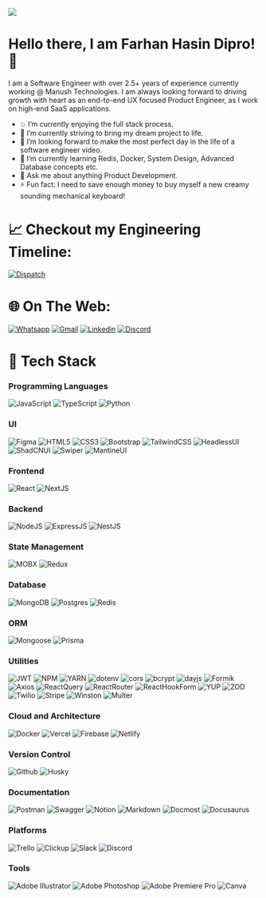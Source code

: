 [![](https://visitcount.itsvg.in/api?id=ImranSefat&icon=0&color=0)](https://visitcount.itsvg.in)

# Hello there, I am Farhan Hasin Dipro!👋

I am a Software Engineer with over 2.5+ years of experience currently working @ Manush Technologies. I am always looking forward to driving growth with heart as an end-to-end UX focused Product Engineer, as I work on high-end SaaS applications. 
- 💥 I’m currently enjoying the full stack process.
- 🚀 I’m currently striving to bring my dream project to life.
- 🎥 I’m looking forward to make the most perfect day in the life of a software engineer video.
- 🌱 I’m currently learning Redis, Docker, System Design, Advanced Database concepts etc.
- 💬 Ask me about anything Product Development.
- ⚡ Fun fact: I need to save enough money to buy myself a new creamy sounding mechanical keyboard! 

# 📈 Checkout my Engineering Timeline: 
[![Dispatch](https://img.shields.io/badge/THE%20ENGINEERING%20TIMELINE-white?style=for-the-badge&label=DISPATCH&labelColor=black&color=white)](https://dispatch-theta.vercel.app/public/jh7fwcw237t0azj2smdhjnrshs6n81s3?fbclid=IwAR22IKLMLC8zhFnf4coFmf0XBrp-5iztROnJRROJBY905-ZIef_BT0tOFTg)

# 🌐 On The Web:
[![Whatsapp](https://img.shields.io/badge/Whatsapp-075e54?style=for-the-badge&logo=whatsapp&logoColor=white)](https://api.whatsapp.com/send?phone=8801627152820)
[![Gmail](https://img.shields.io/badge/gmail-%23EA4335.svg?style=for-the-badge&logo=gmail&logoColor=white)](https%3A%2F%2Fmail.google.com%2Fmail%2F%3Fview%3Dcm%26fs%3D1%26to%3Dfarhan.hasin.25%40gmail.com)
[![Linkedin](https://img.shields.io/badge/linkedin-%230A66C2.svg?style=for-the-badge&logo=linkedin&logoColor=white)](https%3A%2F%2Fwww.linkedin.com%2Fin%2Ffarhan-hasin-dipro%2F)
[![Discord](https://img.shields.io/badge/discord-%235865F2.svg?style=for-the-badge&logo=discord&logoColor=white)](https%3A%2F%2Fdiscordapp.com%2Fusers%2Falkalinefoster_62506)

# 🧱 Tech Stack

### Programming Languages
![JavaScript](https://img.shields.io/badge/javascript-%23323330.svg?style=for-the-badge&logo=javascript&logoColor=%23F7DF1E)
![TypeScript](https://img.shields.io/badge/typescript-%23007ACC.svg?style=for-the-badge&logo=typescript&logoColor=white)
![Python](https://img.shields.io/badge/python-3670A0.svg?style=for-the-badge&logo=python&logoColor=ffdd54)

### UI
![Figma](https://img.shields.io/badge/figma-%23F24E1E.svg?style=for-the-badge&logo=figma&logoColor=white)
![HTML5](https://img.shields.io/badge/html5-%23E34F26.svg?style=for-the-badge&logo=html5&logoColor=white)
![CSS3](https://img.shields.io/badge/css3-%231572B6.svg?style=for-the-badge&logo=css3&logoColor=white)
![Bootstrap](https://img.shields.io/badge/bootstrap-%237952B3.svg?style=for-the-badge&logo=bootstrap&logoColor=white)
![TailwindCSS](https://img.shields.io/badge/tailwindcss-%2338B2AC.svg?style=for-the-badge&logo=tailwind-css&logoColor=white)
![HeadlessUI](https://img.shields.io/badge/HeadlessUI-%2366E3FF.svg?style=for-the-badge&logo=headlessui&logoColor=black)
![ShadCNUI](https://img.shields.io/badge/ShadCNUI-%23000000.svg?style=for-the-badge&logo=shadcnui&logoColor=white)
![Swiper](https://img.shields.io/badge/swiper-%236332F6.svg?style=for-the-badge&logo=swiper&logoColor=white)
![MantineUI](https://img.shields.io/badge/MantineUI-%23339AF0.svg?style=for-the-badge&logo=mantine&logoColor=white)

### Frontend
![React](https://img.shields.io/badge/react-%2320232a.svg?style=for-the-badge&logo=react&logoColor=%2361DAFB)
![NextJS](https://img.shields.io/badge/Next-black?style=for-the-badge&logo=next.js&logoColor=white)

### Backend
![NodeJS](https://img.shields.io/badge/node.js-6DA55F?style=for-the-badge&logo=node.js&logoColor=white)
![ExpressJS](https://img.shields.io/badge/express-%23000000.svg?style=for-the-badge&logo=express&logoColor=white)
![NestJS](https://img.shields.io/badge/nestjs-%23E0234E.svg?style=for-the-badge&logo=nestjs&logoColor=white)

### State Management
![MOBX](https://img.shields.io/badge/mobx-%23FF9955.svg?style=for-the-badge&logo=mobx&logoColor=white)
![Redux](https://img.shields.io/badge/redux-%23764ABC.svg?style=for-the-badge&logo=redux&logoColor=white)

### Database
![MongoDB](https://img.shields.io/badge/MongoDB-%234ea94b.svg?style=for-the-badge&logo=mongodb&logoColor=white)
![Postgres](https://img.shields.io/badge/postgres-%23316192.svg?style=for-the-badge&logo=postgresql&logoColor=white)
![Redis](https://img.shields.io/badge/redis-%23DD0031.svg?style=for-the-badge&logo=redis&logoColor=white)

### ORM
![Mongoose](https://img.shields.io/badge/mongoose-%23880000.svg?style=for-the-badge&logo=mongoose&logoColor=white)
![Prisma](https://img.shields.io/badge/prisma-%232D3748.svg?style=for-the-badge&logo=prisma&logoColor=white)

### Utilities
![JWT](https://img.shields.io/badge/JWT-black?style=for-the-badge&logo=JSON%20web%20tokens)
![NPM](https://img.shields.io/badge/NPM-%23000000.svg?style=for-the-badge&logo=npm&logoColor=white)
![YARN](https://img.shields.io/badge/yarn-%232C8EBB.svg?style=for-the-badge&logo=yarn&logoColor=white)
![dotenv](https://img.shields.io/badge/.env-%23ECD53F.svg?style=for-the-badge&logo=dotenv&logoColor=white)
![cors](https://img.shields.io/badge/cors-white?style=for-the-badge&logo=cors&logoColor=white&labelColor=white&color=white)
![bcrypt](https://img.shields.io/badge/bcrypt-white?style=for-the-badge&logo=bcrypt&logoColor=white&labelColor=white&color=white)
![dayjs](https://img.shields.io/badge/dayjs-white?style=for-the-badge&logo=dayjs&logoColor=white&labelColor=white&color=white)
![Formik](https://img.shields.io/badge/formik-%232563EB.svg?style=for-the-badge&logo=formik&logoColor=white)
![Axios](https://img.shields.io/badge/axios-%235A29E4.svg?style=for-the-badge&logo=axios&logoColor=white)
![ReactQuery](https://img.shields.io/badge/reactquery-%23FF4154.svg?style=for-the-badge&logo=reactquery&logoColor=white)
![ReactRouter](https://img.shields.io/badge/reactrouter-%23CA4245.svg?style=for-the-badge&logo=reactrouter&logoColor=white)
![ReactHookForm](https://img.shields.io/badge/reacthookform-%23EC5990.svg?style=for-the-badge&logo=reacthookform&logoColor=white)
![YUP](https://img.shields.io/badge/yup-%23000000.svg?style=for-the-badge&logo=yup&logoColor=white)
![ZOD](https://img.shields.io/badge/zod-%233E67B1.svg?style=for-the-badge&logo=zod&logoColor=white)
![Twilio](https://img.shields.io/badge/twilio-%23F22F46.svg?style=for-the-badge&logo=twilio&logoColor=white)
![Stripe](https://img.shields.io/badge/stripe-%23008CDD.svg?style=for-the-badge&logo=stripe&logoColor=white)
![Winston](https://img.shields.io/badge/winston-black?style=for-the-badge&logo=winston&logoColor=white&labelColor=black&color=black)
![Multer](https://img.shields.io/badge/multer-white?style=for-the-badge&logo=multer&logoColor=white&labelColor=white&color=white)

### Cloud and Architecture
![Docker](https://img.shields.io/badge/docker-%230db7ed.svg?style=for-the-badge&logo=docker&logoColor=white)
![Vercel](https://img.shields.io/badge/vercel-%23000000.svg?style=for-the-badge&logo=vercel&logoColor=white)
![Firebase](https://img.shields.io/badge/firebase-%23039BE5.svg?style=for-the-badge&logo=firebase)
![Netlify](https://img.shields.io/badge/netlify-%23000000.svg?style=for-the-badge&logo=netlify&logoColor=#00C7B7)

### Version Control
![Github](https://img.shields.io/badge/github-%23181717.svg?style=for-the-badge&logo=github&logoColor=white)
![Husky](https://img.shields.io/badge/husky-black?style=for-the-badge&logo=husky&logoColor=white&labelColor=black&color=black)

### Documentation
![Postman](https://img.shields.io/badge/Postman-FF6C37?style=for-the-badge&logo=postman&logoColor=white)
![Swagger](https://img.shields.io/badge/-Swagger-%23Clojure?style=for-the-badge&logo=swagger&logoColor=white)
![Notion](https://img.shields.io/badge/Notion-%23000000.svg?style=for-the-badge&logo=notion&logoColor=white)
![Markdown](https://img.shields.io/badge/markdown-%23000000.svg?style=for-the-badge&logo=markdown&logoColor=white)
![Docmost](https://img.shields.io/badge/docmost-black?style=for-the-badge&logo=docmost&logoColor=white&labelColor=black&color=black)
![Docusaurus](https://img.shields.io/badge/docusaurus-%233ECC5F.svg?style=for-the-badge&logo=docusaurus&logoColor=white)

### Platforms
![Trello](https://img.shields.io/badge/Trello-%23026AA7.svg?style=for-the-badge&logo=Trello&logoColor=white)
![Clickup](https://img.shields.io/badge/clickup-%237B68EE.svg?style=for-the-badge&logo=clickup&logoColor=white)
![Slack](https://img.shields.io/badge/slack-%234A154B.svg?style=for-the-badge&logo=slack&logoColor=white)
![Discord](https://img.shields.io/badge/discord-%235865F2.svg?style=for-the-badge&logo=discord&logoColor=white)

### Tools
![Adobe Illustrator](https://img.shields.io/badge/adobeillustrator-%23FF9A00.svg?style=for-the-badge&logo=adobeillustrator&logoColor=white)
![Adobe Photoshop](https://img.shields.io/badge/adobephotoshop-%2331A8FF.svg?style=for-the-badge&logo=adobephotoshop&logoColor=white)
![Adobe Premiere Pro](https://img.shields.io/badge/adobepremierepro-%239999FF.svg?style=for-the-badge&logo=adobepremierepro&logoColor=white)
![Canva](https://img.shields.io/badge/canva-%2300C4CC.svg?style=for-the-badge&logo=canva&logoColor=white)

\
&nbsp;
  
